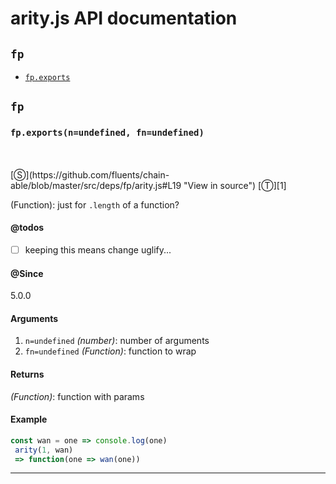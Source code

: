 # arity.js API documentation

<!-- div class="toc-container" -->

<!-- div -->

## `fp`
* <a href="#fp-prototype-exports"  data-meta="exports n undefined fn undefined"  data-call="exports n undefined fn undefined"  data-category="Methods"  data-description="Function just for length of a function"  data-name="exports"  data-member="fp"  data-todos="keeping this means change uglify"  data-all="meta exports n undefined fn undefined call exports n undefined fn undefined category Methods description Function just for length of a function name exports member fp see notes todos keeping this means change uglify n klassProps" >`fp.exports`</a>

<!-- /div -->

<!-- /div -->

<!-- div class="doc-container" -->

<!-- div -->

## `fp`

<!-- div -->

<h3 id="fp-prototype-exports" data-member="fp" data-category="Methods" data-name="exports"><code>fp.exports(n=undefined, fn=undefined)</code></h3>
<br>
<br>
[&#x24C8;](https://github.com/fluents/chain-able/blob/master/src/deps/fp/arity.js#L19 "View in source") [&#x24C9;][1]

(Function): just for `.length` of a function?


#### @todos 

- [ ] keeping this means change uglify...
 

#### @Since
5.0.0

#### Arguments
1. `n=undefined` *(number)*: number of arguments
2. `fn=undefined` *(Function)*: function to wrap

#### Returns
*(Function)*: function with params

#### Example
```js
const wan = one => console.log(one)
 arity(1, wan)
 => function(one => wan(one))
```
---

<!-- /div -->

<!-- /div -->

<!-- /div -->

 [1]: #fp "Jump back to the TOC."
